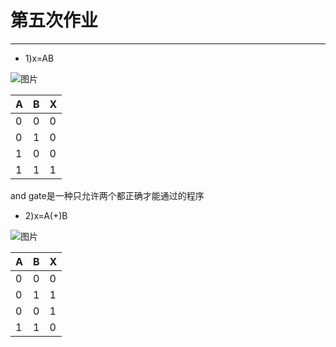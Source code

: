 第五次作业
======
---
* 1)x=AB

![图片](http://a3.qpic.cn/psb?/V135Vm5X0FNlv2/aOAdyw4.DLtSyjVgbDPcbFpSqmdMJl10v7D.6iyLDu0!/m/dFIBAAAAAAAAnull&bo=JAP0AgAAAAARB.E!&rf=photolist&t=5)
  

| A | B | X | 
| --- | --- | ---| 
| 0 | 0 | 0 | 
| 0 | 1 | 0 | 
| 1 | 0 | 0 | 
| 1 | 1 | 1 | 

 
and gate是一种只允许两个都正确才能通过的程序
* 2)x=A(+)B

![图片](http://a4.qpic.cn/psb?/V135Vm5X0FNlv2/cUkuPKLKLLA9SPwfOhgMd8psM*qDqxafDvBRYCZtdDU!/m/dFMBAAAAAAAAnull&bo=JAP0AgAAAAARB.E!&rf=photolist&t=5)

| A | B | X |
| --- | --- | --- |
| 0 | 0 | 0 |
| 0 | 1 | 1 |
| 0 | 0 | 1 |
| 1 | 1 | 0 |